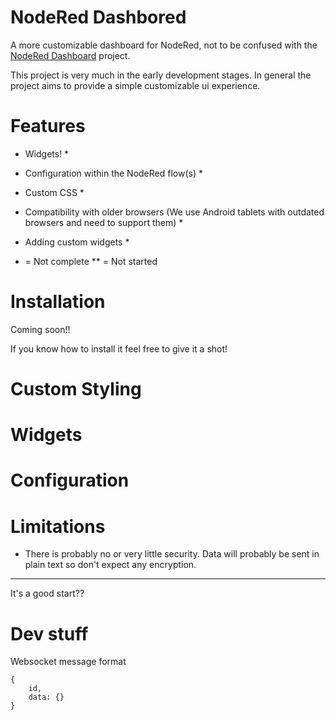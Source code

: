 # NodeRed Dashbored
A more customizable dashboard for NodeRed, not to be confused with the [NodeRed Dashboard](https://github.com/node-red/node-red-dashboard) project.

This project is very much in the early development stages. In general the project aims to provide a simple customizable ui experience.

# Features
* Widgets! *
* Configuration within the NodeRed flow(s) *
* Custom CSS *
* Compatibility with older browsers (We use Android tablets with outdated browsers and need to support them) *
* Adding custom widgets *

* = Not complete
** = Not started

# Installation
Coming soon!! 

If you know how to install it feel free to give it a shot!

# Custom Styling

# Widgets

# Configuration

# Limitations
* There is probably no or very little security. Data will probably be sent in plain text so don't expect any encryption.

----
It's a good start??

# Dev stuff
Websocket message format
```
{
    id,
    data: {}
}
```

